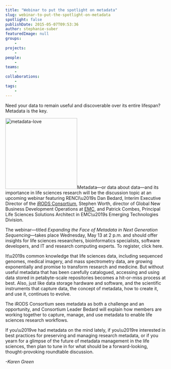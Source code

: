 ```yaml
---
title: "Webinar to put the spotlight on metadata"
slug: webinar-to-put-the-spotlight-on-metadata
spotlight: false
publishDate: 2015-05-07T09:53:36
author: stephanie-suber
featuredImage: null
groups:
    - 
projects:
    - 
people:
    - 
teams: 
    - 
collaborations:
    - 
tags:
    - 
---
```

<p>Need your data to remain useful and discoverable over its entire lifespan? Metadata is the key.</p>
<p><img class="alignright wp-image-14804" src="https://renci.org/wp-content/uploads/2015/05/metadata-love.jpg" alt="metadata-love" width="225" height="222" />Metadata&mdash;or data about data&mdash;and its importance in life sciences research will be the discussion topic at an upcoming webinar featuring RENCI\u2019s Dan Bedard, Interim Executive Director of the <a href="http://irods.org">iRODS Consortium</a>, Stephen Worth, director of Global New Business Development Operations at <a href="http://www.emc.com/index.htm?fromGlobalSelector">EMC</a>, and Patrick Combes, Principal Life Sciences Solutions Architect in EMC\u2019s Emerging Technologies Division.</p>
<p>The webinar&mdash;titled <em>Expanding the Face of Metadata in Next Generation Sequencing</em>&mdash;takes place Wednesday, May 13 at 2 p.m. and should offer insights for life sciences researchers, bioinformatics specialists, software developers, and IT and research computing experts. To register, click here.</p>
<p><!--more--></p>
<p>It\u2019s common knowledge that life sciences data, including sequenced genomes, medical imagery, and mass spectrometry data, are growing exponentially and promise to transform research and medicine. But without useful metadata that has been carefully catalogued, accessing and using data stored in petabyte-scale repositories becomes a hit-or-miss process at best. Also, just like data storage hardware and software, and the scientific instruments that capture data, the concept of metadata, how to create it, and use it, continues to evolve.</p>
<p>The iRODS Consortium sees metadata as both a challenge and an opportunity, and Consortium Leader Bedard will explain how members are working together to capture, manage, and use metadata to enable life sciences research workflows.</p>
<p>If you\u2019ve had metadata on the mind lately, if you\u2019re interested in best practices for preserving and managing research metadata, or if you yearn for a glimpse of the future of metadata management in the life sciences, then plan to tune in for what should be a forward-looking, thought-provoking roundtable discussion.</p>
<p><em>-Karen Green<br />
</em></p>

